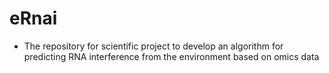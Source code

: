 # eRnai

- The repository for scientific project to develop an algorithm for predicting RNA interference from the environment based on omics data
